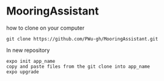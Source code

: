 # MooringAssistant
how to clone on your computer

``git clone https://github.com/PWu-gh/MooringAssistant.git``   


In new repository

``expo init app_name``  
``copy and paste files from the git clone into app_name``  
``expo upgrade``
